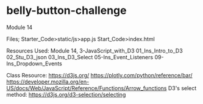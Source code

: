 # belly-button-challenge
Module 14 

Files;
Starter_Code>static/js>app.js
Start_Code>index.html

Resources Used:
Module 14,
3-JavaScript_with_D3
01_Ins_Intro_to_D3
02_Stu_D3_json
03_Ins_D3_Select
05-Ins_Event_Listeners
09-Ins_Dropdown_Events

Class Resource:
https://d3js.org/
https://plotly.com/python/reference/bar/
https://developer.mozilla.org/en-US/docs/Web/JavaScript/Reference/Functions/Arrow_functions
D3's select method: https://d3js.org/d3-selection/selecting
